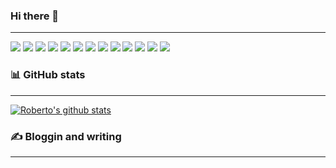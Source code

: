 ### Hi there 👋
---
![](https://img.shields.io/badge/Python%20-%2343853D.svg?&style=for-the-badge&logo=python&logoColor=white)
![](https://img.shields.io/badge/node.js%20-%2343853D.svg?&style=for-the-badge&logo=node.js&logoColor=white)
![](https://img.shields.io/badge/r-%23276DC3.svg?&style=for-the-badge&logo=r&logoColor=white)
![](https://img.shields.io/badge/react%20-%2320232a.svg?&style=for-the-badge&logo=react&logoColor=%2361DAFB)
![](https://img.shields.io/badge/MongoDB-%234ea94b.svg?&style=for-the-badge&logo=mongodb&logoColor=white)
![](https://img.shields.io/badge/Microsoft%20SQL%20Server-CC2927?logo=microsoft-sql-server&logoColor=white&style=for-the-badge)
![](https://img.shields.io/badge/Amazon%20AWS-%23232F3E?logo=amazon-aws&logoColor=white&style=for-the-badge)
![](https://img.shields.io/badge/TensorFlow-%FF6F00.svg?style=for-the-badge&logo=tensorflow&logoColor=#FF6F00)
![](https://img.shields.io/badge/Pandas-%23276DC3.svg?style=for-the-badge&logo=pandas&logoColor=#150458)
![](https://img.shields.io/badge/FastAPI-%23276DC3.svg?style=for-the-badge&logo=fastapi&logoColor=#009688)
![](https://img.shields.io/badge/Jupyter-%23276DC3.svg?style=for-the-badge&logo=jupyter&logoColor=#F37626)
![](https://img.shields.io/badge/Git-%23276DC3.svg?style=for-the-badge&logo=git&logoColor=#F37626)
![](https://img.shields.io/badge/Docker-%23276DC3.svg?&style=for-the-badge&logo=docker&logoColor=white)





<!--
**robertosannazzaro/robertosannazzaro** is a ✨ _special_ ✨ repository because its `README.md` (this file) appears on your GitHub profile.

Here are some ideas to get you started:

- 🔭 I’m currently working on ...
- 🌱 I’m currently learning ...
- 👯 I’m looking to collaborate on ...
- 🤔 I’m looking for help with ...
- 💬 Ask me about ...
- 📫 How to reach me: ...
- 😄 Pronouns: ...
- ⚡ Fun fact: ...
-->

### :bar_chart: GitHub stats
---
[![Roberto's github stats](https://github-readme-stats.vercel.app/api?username=robertosannazzaro&hide=prs&show_icons=true&theme=cobalt)](https://github.com/anuraghazra/github-readme-stats)

### :writing_hand: Bloggin and writing
---
